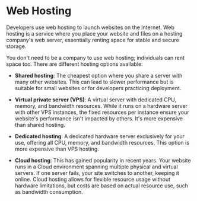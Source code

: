 # Web Hosting

Developers use web hosting to launch websites on the Internet. Web hosting is a service where you place your website and files on a hosting company's web server, essentially renting space for stable and secure storage.

You don't need to be a company to use web hosting; individuals can rent space too. There are different hosting options available:

- **Shared hosting**: The cheapest option where you share a server with many other websites. This can lead to slower performance but is suitable for small websites or for developers practicing deployment.

- **Virtual private server (VPS)**: A virtual server with dedicated CPU, memory, and bandwidth resources. While it runs on a hardware server with other VPS instances, the fixed resources per instance ensure your website's performance isn't impacted by others. It's more expensive than shared hosting.

- **Dedicated hosting**: A dedicated hardware server exclusively for your use, offering all CPU, memory, and bandwidth resources. This option is more expensive than VPS hosting.

- **Cloud hosting**: This has gained popularity in recent years. Your website runs in a Cloud environment spanning multiple physical and virtual servers. If one server fails, your site switches to another, keeping it online. Cloud hosting allows for flexible resource usage without hardware limitations, but costs are based on actual resource use, such as bandwidth consumption.
